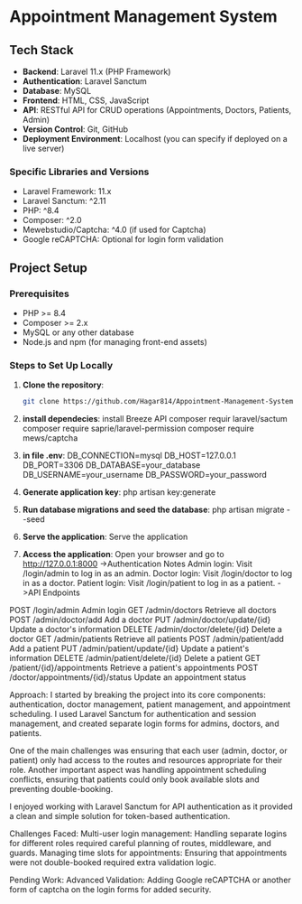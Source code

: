 # Appointment Management System

## Tech Stack

- **Backend**: Laravel 11.x (PHP Framework)
- **Authentication**: Laravel Sanctum
- **Database**: MySQL
- **Frontend**: HTML, CSS, JavaScript
- **API**: RESTful API for CRUD operations (Appointments, Doctors, Patients, Admin)
- **Version Control**: Git, GitHub
- **Deployment Environment**: Localhost (you can specify if deployed on a live server)

### Specific Libraries and Versions
- Laravel Framework: 11.x
- Laravel Sanctum: ^2.11
- PHP: ^8.4
- Composer: ^2.0
- Mewebstudio/Captcha: ^4.0 (if used for Captcha)
- Google reCAPTCHA: Optional for login form validation

## Project Setup

### Prerequisites
- PHP >= 8.4
- Composer >= 2.x
- MySQL or any other database
- Node.js and npm (for managing front-end assets)

### Steps to Set Up Locally

1. **Clone the repository**:
   ```bash
   git clone https://github.com/Hagar814/Appointment-Management-System.git
   
2. **install dependecies**:
install Breeze API
composer requir laravel/sactum
composer require saprie/laravel-permission
composer require mews/captcha

3. **in file .env**:
DB_CONNECTION=mysql
DB_HOST=127.0.0.1
DB_PORT=3306
DB_DATABASE=your_database
DB_USERNAME=your_username
DB_PASSWORD=your_password

3. **Generate application key**:
php artisan key:generate

3. **Run database migrations and seed the database**:
php artisan migrate --seed

3. **Serve the application**:
Serve the application

3. **Access the application**:
Open your browser and go to http://127.0.0.1:8000
->Authentication Notes
Admin login: Visit /login/admin to log in as an admin.
Doctor login: Visit /login/doctor to log in as a doctor.
Patient login: Visit /login/patient to log in as a patient.
->API Endpoints

POST    	/login/admin	                Admin login
GET	        /admin/doctors	                Retrieve all doctors
POST    	/admin/doctor/add	            Add a doctor
PUT     	/admin/doctor/update/{id}	    Update a doctor's information
DELETE	    /admin/doctor/delete/{id}	    Delete a doctor
GET	        /admin/patients	                Retrieve all patients
POST        /admin/patient/add	            Add a patient
PUT	        /admin/patient/update/{id}  	Update a patient's information
DELETE  	/admin/patient/delete/{id}	    Delete a patient
GET     	/patient/{id}/appointments	    Retrieve a patient's appointments
POST	    /doctor/appointments/{id}/status	Update an appointment status

Approach:
I started by breaking the project into its core components: authentication, doctor management, patient management, and appointment scheduling. I used Laravel Sanctum for authentication and session management, and created separate login forms for admins, doctors, and patients.

One of the main challenges was ensuring that each user (admin, doctor, or patient) only had access to the routes and resources appropriate for their role. Another important aspect was handling appointment scheduling conflicts, ensuring that patients could only book available slots and preventing double-booking.

I enjoyed working with Laravel Sanctum for API authentication as it provided a clean and simple solution for token-based authentication.

Challenges Faced:
Multi-user login management: Handling separate logins for different roles required careful planning of routes, middleware, and guards.
Managing time slots for appointments: Ensuring that appointments were not double-booked required extra validation logic.

Pending Work:
Advanced Validation: Adding Google reCAPTCHA or another form of captcha on the login forms for added security.